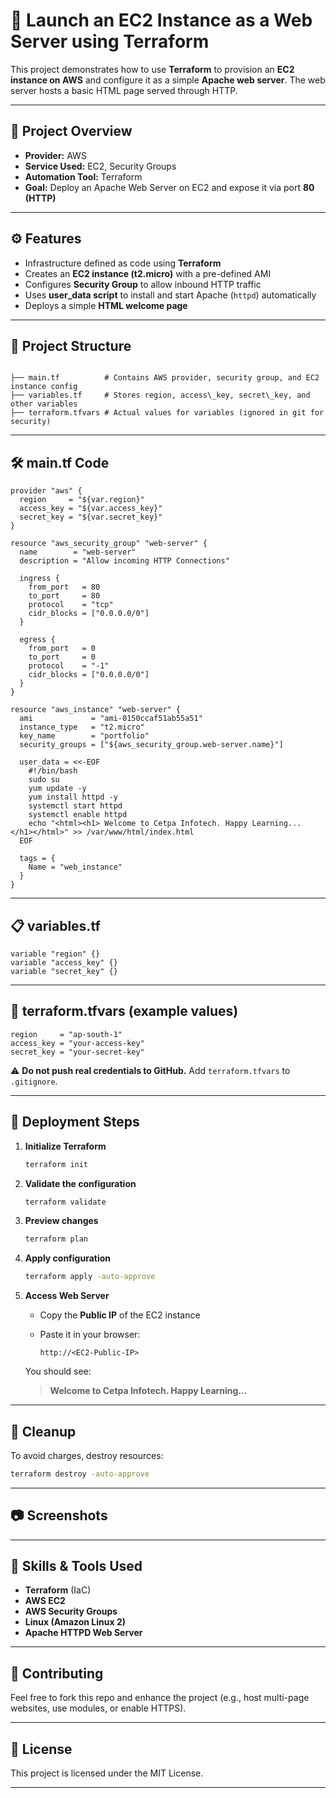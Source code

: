 # 🚀 Launch an EC2 Instance as a Web Server using Terraform  

This project demonstrates how to use **Terraform** to provision an **EC2 instance on AWS** and configure it as a simple **Apache web server**. The web server hosts a basic HTML page served through HTTP.  

---

## 📌 Project Overview  

- **Provider:** AWS  
- **Service Used:** EC2, Security Groups  
- **Automation Tool:** Terraform  
- **Goal:** Deploy an Apache Web Server on EC2 and expose it via port **80 (HTTP)**  

---

## ⚙️ Features  

- Infrastructure defined as code using **Terraform**  
- Creates an **EC2 instance (t2.micro)** with a pre-defined AMI  
- Configures **Security Group** to allow inbound HTTP traffic  
- Uses **user_data script** to install and start Apache (`httpd`) automatically  
- Deploys a simple **HTML welcome page**  

---

## 📂 Project Structure  

```

├── main.tf          # Contains AWS provider, security group, and EC2 instance config
├── variables.tf     # Stores region, access\_key, secret\_key, and other variables
├── terraform.tfvars # Actual values for variables (ignored in git for security)

````

---

## 🛠️ main.tf Code  

```
provider "aws" {
  region     = "${var.region}"
  access_key = "${var.access_key}"
  secret_key = "${var.secret_key}"
}

resource "aws_security_group" "web-server" {
  name        = "web-server"
  description = "Allow incoming HTTP Connections"

  ingress {
    from_port   = 80
    to_port     = 80
    protocol    = "tcp"
    cidr_blocks = ["0.0.0.0/0"]
  }

  egress {
    from_port   = 0
    to_port     = 0
    protocol    = "-1"
    cidr_blocks = ["0.0.0.0/0"]
  }
}

resource "aws_instance" "web-server" {
  ami             = "ami-0150ccaf51ab55a51"
  instance_type   = "t2.micro"
  key_name        = "portfolio"
  security_groups = ["${aws_security_group.web-server.name}"]

  user_data = <<-EOF
    #!/bin/bash
    sudo su
    yum update -y
    yum install httpd -y
    systemctl start httpd
    systemctl enable httpd
    echo "<html><h1> Welcome to Cetpa Infotech. Happy Learning... </h1></html>" >> /var/www/html/index.html
  EOF

  tags = {
    Name = "web_instance"
  }
}
````

---

## 📋 variables.tf

```
variable "region" {}
variable "access_key" {}
variable "secret_key" {}
```

---

## 🔑 terraform.tfvars (example values)

```
region     = "ap-south-1"
access_key = "your-access-key"
secret_key = "your-secret-key"
```

⚠️ **Do not push real credentials to GitHub.** Add `terraform.tfvars` to `.gitignore`.

---

## 🚀 Deployment Steps

1. **Initialize Terraform**

   ```bash
   terraform init
   ```

2. **Validate the configuration**

   ```bash
   terraform validate
   ```

3. **Preview changes**

   ```bash
   terraform plan
   ```

4. **Apply configuration**

   ```bash
   terraform apply -auto-approve
   ```

5. **Access Web Server**

   * Copy the **Public IP** of the EC2 instance
   * Paste it in your browser:

     ```
     http://<EC2-Public-IP>
     ```

   You should see:

   > **Welcome to Cetpa Infotech. Happy Learning...**

---

## 🧹 Cleanup

To avoid charges, destroy resources:

```bash
terraform destroy -auto-approve
```

---

## 📷 Screenshots



---

## 📌 Skills & Tools Used

* **Terraform** (IaC)
* **AWS EC2**
* **AWS Security Groups**
* **Linux (Amazon Linux 2)**
* **Apache HTTPD Web Server**

---

## 🤝 Contributing

Feel free to fork this repo and enhance the project (e.g., host multi-page websites, use modules, or enable HTTPS).

---

## 📜 License

This project is licensed under the MIT License.

---



